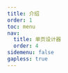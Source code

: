 ```yaml
---
title: 介绍
order: 1
toc: menu
nav:
  title: 单页设计器
  order: 4
sidemenu: false
gapless: true
---
```


<code src='./index.tsx' />
